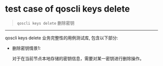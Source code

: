 # test case of qoscli keys delete

> `qoscli keys delete` 删除密钥

---

qoscli keys delete 业务完整性的用例测试库, 包含以下部分:
* 删除密钥情景1:
  
    对于在当前节点本地存储的密钥信息，需要对某一密钥进行删除操作。